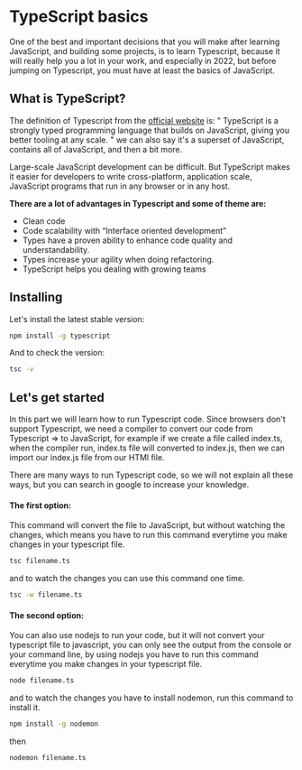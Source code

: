 # TypeScript basics

One of the best and important decisions that you will make after learning JavaScript, and building some projects, is to learn Typescript, because it will really help you a lot in your work, and especially in 2022, but before jumping on Typescript, you must have at least the basics of JavaScript.

## What is TypeScript?

The definition of Typescript from the [official website](https://www.typescriptlang.org/) is:
"
TypeScript is a strongly typed programming language that builds on JavaScript, giving you better tooling at any scale.
" we can also say it's a superset of JavaScript, contains all of JavaScript, and then a bit more.

Large-scale JavaScript development can be difficult. But TypeScript makes it easier for developers to write cross-platform, application scale, JavaScript programs that run in any browser or in any host.

**There are a lot of advantages in Typescript and some of theme are:**

- Clean code
- Code scalability with “Interface oriented development”
- Types have a proven ability to enhance code quality and understandability.
- Types increase your agility when doing refactoring.
- TypeScript helps you dealing with growing teams

## Installing

Let's install the latest stable version:

```bash
npm install -g typescript
```

And to check the version:

```bash
tsc -v
```

## Let's get started

In this part we will learn how to run Typescript code. Since browsers don't support Typescript, we need a compiler to convert our code from Typescript => to JavaScript, for example if we create a file called index.ts, when the compiler run, index.ts file will converted to index.js, then we can import our index.js file from our HTMl file.

There are many ways to run Typescript code, so we will not explain all these ways, but you can search in google to increase your knowledge.

#### The first option:
This command will convert the file to JavaScript, but without watching the changes, which means you have to run this command everytime you make changes in your typescript file.

``` bash
tsc filename.ts
```

and to watch the changes you can use this command one time.

``` bash
tsc -w filename.ts
```

#### The second option:
You can also use nodejs to run your code, but it will not convert your typescript file to javascript, you can only see the output from the console or your command line, by using nodejs you have to run this command everytime you make changes in your typescript file.

``` bash
node filename.ts
```

and to watch the changes you have to install nodemon, run this command to install it.

``` bash
npm install -g nodemon
```

then

``` bash
nodemon filename.ts
```